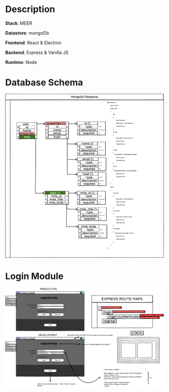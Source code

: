 # Description

**Stack**: MEER

**Datastore**: mongoDb

**Frontend**: React & Electron

**Backend**: Express & Vanilla JS

**Runtime**: Node

# Database Schema
![img](databaseSchemaUser.png)

# Login Module
![img](loginModule.png)
